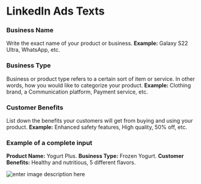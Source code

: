 ﻿# LinkedIn Ads Texts
### **Business Name**

Write the exact name of your product or business.
**Example:** Galaxy S22 Ultra, WhatsApp, etc.

### **Business Type**

Business or product type refers to a certain sort of item or service. In other words, how you would like to categorize your product.
**Example:** Clothing brand, a Communication platform, Payment service, etc.

### **Customer Benefits**

List down the benefits your customers will get from buying and using your product.
**Example:** Enhanced safety features, High quality, 50% off, etc.

### **Example of a complete input**

**Product Name:** Yogurt Plus.
**Business Type:** Frozen Yogurt.
**Customer Benefits:** Healthy and nutritious, 5 different flavors.

![enter image description here](https://copywriterpro-ai-tools.s3.amazonaws.com/LinkedIn-Ads-Texts.jpg)
